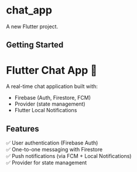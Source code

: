 # chat_app

A new Flutter project.

## Getting Started

# Flutter Chat App 💬

A real-time chat application built with:
- Firebase (Auth, Firestore, FCM)
- Provider (state management)
- Flutter Local Notifications

## Features
✅ User authentication (Firebase Auth)  
✅ One-to-one messaging with Firestore  
✅ Push notifications (via FCM + Local Notifications)  
✅ Provider for state management  

